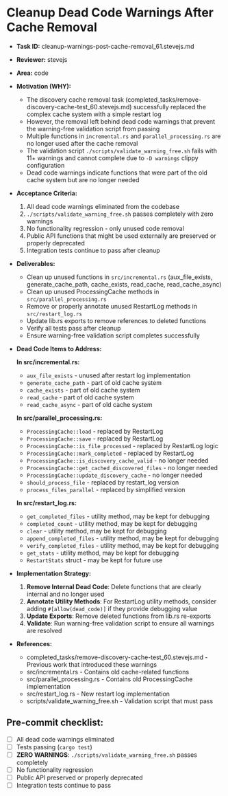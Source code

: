 # Cleanup Dead Code Warnings After Cache Removal

* **Task ID:** cleanup-warnings-post-cache-removal_61.stevejs.md
* **Reviewer:** stevejs
* **Area:** code
* **Motivation (WHY):**
  - The discovery cache removal task (completed_tasks/remove-discovery-cache-test_60.stevejs.md) successfully replaced the complex cache system with a simple restart log
  - However, the removal left behind dead code warnings that prevent the warning-free validation script from passing
  - Multiple functions in `incremental.rs` and `parallel_processing.rs` are no longer used after the cache removal
  - The validation script `./scripts/validate_warning_free.sh` fails with 11+ warnings and cannot complete due to `-D warnings` clippy configuration
  - Dead code warnings indicate functions that were part of the old cache system but are no longer needed

* **Acceptance Criteria:**
  1. All dead code warnings eliminated from the codebase
  2. `./scripts/validate_warning_free.sh` passes completely with zero warnings
  3. No functionality regression - only unused code removal
  4. Public API functions that might be used externally are preserved or properly deprecated
  5. Integration tests continue to pass after cleanup

* **Deliverables:**
  - Clean up unused functions in `src/incremental.rs` (aux_file_exists, generate_cache_path, cache_exists, read_cache, read_cache_async)
  - Clean up unused ProcessingCache methods in `src/parallel_processing.rs`
  - Remove or properly annotate unused RestartLog methods in `src/restart_log.rs`
  - Update lib.rs exports to remove references to deleted functions
  - Verify all tests pass after cleanup
  - Ensure warning-free validation script completes successfully

* **Dead Code Items to Address:**
  
  **In src/incremental.rs:**
  - `aux_file_exists` - unused after restart log implementation
  - `generate_cache_path` - part of old cache system
  - `cache_exists` - part of old cache system
  - `read_cache` - part of old cache system
  - `read_cache_async` - part of old cache system

  **In src/parallel_processing.rs:**
  - `ProcessingCache::load` - replaced by RestartLog
  - `ProcessingCache::save` - replaced by RestartLog
  - `ProcessingCache::is_file_processed` - replaced by RestartLog logic
  - `ProcessingCache::mark_completed` - replaced by RestartLog
  - `ProcessingCache::is_discovery_cache_valid` - no longer needed
  - `ProcessingCache::get_cached_discovered_files` - no longer needed
  - `ProcessingCache::update_discovery_cache` - no longer needed
  - `should_process_file` - replaced by restart_log version
  - `process_files_parallel` - replaced by simplified version

  **In src/restart_log.rs:**
  - `get_completed_files` - utility method, may be kept for debugging
  - `completed_count` - utility method, may be kept for debugging
  - `clear` - utility method, may be kept for debugging
  - `append_completed_files` - utility method, may be kept for debugging
  - `verify_completed_files` - utility method, may be kept for debugging
  - `get_stats` - utility method, may be kept for debugging
  - `RestartStats` struct - may be kept for future use

* **Implementation Strategy:**
  1. **Remove Internal Dead Code**: Delete functions that are clearly internal and no longer used
  2. **Annotate Utility Methods**: For RestartLog utility methods, consider adding `#[allow(dead_code)]` if they provide debugging value
  3. **Update Exports**: Remove deleted functions from lib.rs re-exports
  4. **Validate**: Run warning-free validation script to ensure all warnings are resolved

* **References:**
  - completed_tasks/remove-discovery-cache-test_60.stevejs.md - Previous work that introduced these warnings
  - src/incremental.rs - Contains old cache-related functions
  - src/parallel_processing.rs - Contains old ProcessingCache implementation
  - src/restart_log.rs - New restart log implementation
  - scripts/validate_warning_free.sh - Validation script that must pass

## Pre-commit checklist:
- [ ] All dead code warnings eliminated
- [ ] Tests passing (`cargo test`)
- [ ] **ZERO WARNINGS**: `./scripts/validate_warning_free.sh` passes completely
- [ ] No functionality regression
- [ ] Public API preserved or properly deprecated
- [ ] Integration tests continue to pass